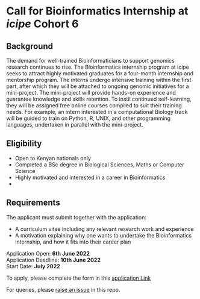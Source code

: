 # Call for Bioinformatics Internship at *icipe* Cohort 6  
## Background 
The demand for well-trained Bioinformaticians to support genomics research continues to rise. The Bioinformatics internship program at icipe seeks to attract highly motivated graduates for a four-month internship and mentorship program. The interns undergo intensive training within the first part, after which they will be attached to ongoing genomic initiatives for a mini-project. The mini-project will provide hands-on experience and guarantee knowledge and skills retention. To instil continued self-learning, they will be assigned free online courses compiled to suit their training needs. For example, an intern interested in a computational Biology track will be guided to train on Python, R, UNIX, and other programming languages, undertaken in parallel with the mini-project.  

## Eligibility 
- Open to Kenyan nationals only 
- Completed a BSc degree in Biological Sciences, Maths or Computer Science 
- Highly motivated and interested in a career in Bioinformatics  
- 
## Requirements 
The applicant must submit together with the application: 
- A curriculum vitae including any relevant research work and experience 
- A motivation explaining why one wants to undertake the Bioinformatics internship, and how it fits into their career plan 

Application Open: **6th June 2022**  
Application Deadline: **10th June 2022**  
Start Date: **July 2022**

To apply, please complete the form in this [application Link](https://redcap.icipe.org/surveys/?s=9Y939TTNW3AN8Y7L)  

For queries, please [raise an issue](https://github.com/mbbu/call_for_Bioinfo_Internship_Cohort6/issues) in this repo.

